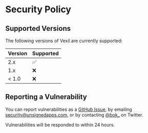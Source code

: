 # Security Policy

## Supported Versions

The following versions of Vexil are currently supported:

| Version | Supported          |
| ------- | ------------------ |
| 2.x     | :white_check_mark: |
| 1.x     | :x: |
| < 1.0   | :x:                |

## Reporting a Vulnerability

You can report vulnerabilities as a [GitHub Issue](https://github.com/unsignedapps/Vexil/issues), by emailing [security@unsignedapps.com](security@unsignedapps.com), or by contacting [@bok_](https://twitter.com/bok_) on Twitter.

Vulnerabilities will be responded to within 24 hours.
